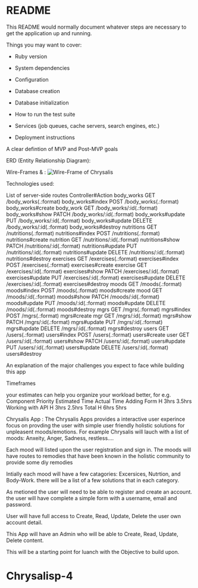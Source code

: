 # README

This README would normally document whatever steps are necessary to get the
application up and running.

Things you may want to cover:

* Ruby version

* System dependencies

* Configuration

* Database creation

* Database initialization

* How to run the test suite

* Services (job queues, cache servers, search engines, etc.)

* Deployment instructions


A clear defintion of MVP and Post-MVP goals



ERD (Entity Relationship Diagram):

Wire-Frames & : ![Wire-Frame of Chrysalis](https://cacoo.com/diagrams/pMYrP2NRippmlnXH-9EDA1-w400-h300.png)


Technologies used:

List of server-side routes
Controller#Action
body_works GET    /body_works(.:format)                                                                    body_works#index
            POST   /body_works(.:format)                                                                    body_works#create
body_work GET    /body_works/:id(.:format)                                                                body_works#show
            PATCH  /body_works/:id(.:format)                                                                body_works#update
            PUT    /body_works/:id(.:format)                                                                body_works#update
            DELETE /body_works/:id(.:format)                                                                body_works#destroy
nutritions GET    /nutritions(.:format)                                                                    nutritions#index
            POST   /nutritions(.:format)                                                                    nutritions#create
nutrition GET    /nutritions/:id(.:format)                                                                nutritions#show
            PATCH  /nutritions/:id(.:format)                                                                nutritions#update
            PUT    /nutritions/:id(.:format)                                                                nutritions#update
            DELETE /nutritions/:id(.:format)                                                                nutritions#destroy
exercises GET    /exercises(.:format)                                                                     exercises#index
            POST   /exercises(.:format)                                                                     exercises#create
    exercise GET    /exercises/:id(.:format)                                                                 exercises#show
            PATCH  /exercises/:id(.:format)                                                                 exercises#update
            PUT    /exercises/:id(.:format)                                                                 exercises#update
            DELETE /exercises/:id(.:format)                                                                 exercises#destroy
    moods GET    /moods(.:format)                                                                         moods#index
            POST   /moods(.:format)                                                                         moods#create
        mood GET    /moods/:id(.:format)                                                                     moods#show
            PATCH  /moods/:id(.:format)                                                                     moods#update
            PUT    /moods/:id(.:format)                                                                     moods#update
            DELETE /moods/:id(.:format)                                                                     moods#destroy
        mgrs GET    /mgrs(.:format)                                                                          mgrs#index
            POST   /mgrs(.:format)                                                                          mgrs#create
        mgr GET    /mgrs/:id(.:format)                                                                      mgrs#show
            PATCH  /mgrs/:id(.:format)                                                                      mgrs#update
            PUT    /mgrs/:id(.:format)                                                                      mgrs#update
            DELETE /mgrs/:id(.:format)                                                                      mgrs#destroy
    users GET    /users(.:format)                                                                         users#index
            POST   /users(.:format)                                                                         users#create
        user GET    /users/:id(.:format)                                                                     users#show
            PATCH  /users/:id(.:format)                                                                     users#update
            PUT    /users/:id(.:format)                                                                     users#update
            DELETE /users/:id(.:format)                                                                     users#destroy

An explanation of the major challenges you expect to face while building this app

Timeframes

your estimates can help you organize your workload better, for e.g.
Component	Priority	Estimated Time	Actual Time
Adding Form	H	3hrs	3.5hrs
Working with API	H	3hrs	2.5hrs
Total	H	6hrs	5hrs



Chrysalis App : The Chrysalis Apps provides a interactive user experince focus on provding the user with simple user friendly holistic solutions for unpleasent moods/emotions. For example Chrysalis will lauch with a list of moods: Anxeity, Anger, Sadness, restless.... 

Each mood will listed upon the user registration and sign in.  The moods will have routes to remodies that have been known in the holistic community to provide some diy remodies

Intially each mood will have a few catagories: Excersices, Nutrtion, and Body-Work. there will be a list of a few solutions that in each category.


As metioned the user will need to be able to register and create an account. the user will have complete a simple form with a username, email and password. 

User will have full access to Create, Read, Update, Delete the user own account detail.

This App will have an Admin who will be able to Create, Read, Update, Delete content.

This will be a starting point for luanch with the Objective to build upon.



# Chrysalisp-4
